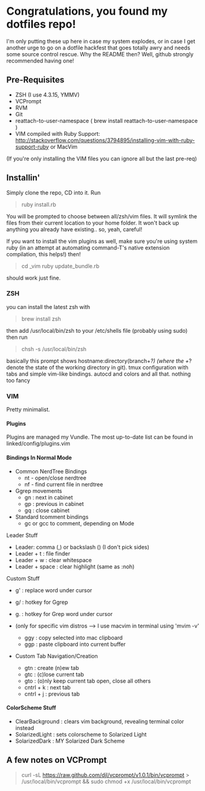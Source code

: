 # Congratulations, you found my dotfiles repo!
I'm only putting these up here in case my system explodes, or in case I get another urge to go on a dotfile hackfest that goes totally awry and needs some source control rescue. Why the README then? Well, github strongly recommended having one!

## Pre-Requisites
* ZSH (I use 4.3.15, YMMV)
* VCPrompt
* RVM
* Git
* reattach-to-user-namespace ( brew install reattach-to-user-namespace )
* VIM compiled with Ruby Support: http://stackoverflow.com/questions/3794895/installing-vim-with-ruby-support-ruby or MacVim

(If you're only installing the VIM files you can ignore all but the last pre-req)

## Installin'
Simply clone the repo, CD into it. Run

>ruby install.rb

You will be prompted to choose between all/zsh/vim files. It will symlink the files from their current location to your home folder. It won't back up anything you already have existing.. so, yeah, careful!

If you want to install the vim plugins as well, make sure you're using system ruby (in an attempt at automating command-T's native extension compilation, this helps!) then!

>cd _vim
>ruby update_bundle.rb

should work just fine.

### ZSH
you can install the latest zsh with

>brew install zsh

then add /usr/local/bin/zsh to your /etc/shells file (probably using sudo) then run

>chsh -s /usr/local/bin/zsh

basically this prompt shows hostname:directory(branch+*?) (where the +*? denote the state of the working directory in git). tmux configuration with tabs and simple vim-like bindings. autocd and colors and all that. nothing too fancy

### VIM
Pretty minimalist.

#### Plugins
Plugins are managed my Vundle.  The most up-to-date list can be found in linked/config/plugins.vim

#### Bindings In Normal Mode
* Common NerdTree Bindings
  * nt - open/close nerdtree
  * nf - find current file in nerdtree
* Ggrep movements
  * gn  : next in cabinet
  * gp  : previous in cabinet
  * gq  : close cabinet
* Standard tcomment bindings
  * gc or gcc to comment, depending on Mode

Leader Stuff
* Leader: comma (,) or backslash (\) (I don't pick sides)
* Leader + t : file finder
* Leader + w : clear whitespace
* Leader + space : clear highlight (same as :noh)

Custom Stuff
* g'  : replace word under cursor
* g/  : hotkey for Ggrep
* g.  : hotkey for Grep word under cursor
* (only for specific vim distros --> I use macvim in terminal using 'mvim -v'
  * ggy : copy selected into mac clipboard
  * ggp : paste clipboard into current buffer

* Custom Tab Navigation/Creation
  * gtn  : create (n)ew tab
  * gtc  : (c)lose current tab
  * gto  : (o)nly keep current tab open, close all others
  * cntrl + k  : next tab
  * cntrl + j  : previous tab

#### ColorScheme Stuff
* ClearBackground  : clears vim background, revealing terminal color instead
* SolarizedLight   : sets colorscheme to Solarized Light
* SolarizedDark    : MY Solarized Dark Scheme

## A few notes on VCPrompt
> curl -sL https://raw.github.com/djl/vcprompt/v1.0.1/bin/vcprompt > /usr/local/bin/vcprompt && sudo chmod +x /usr/local/bin/vcprompt
